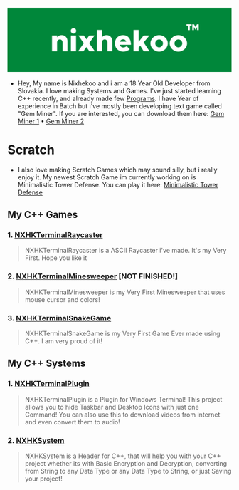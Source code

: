 ![Banner](https://raw.githubusercontent.com/Nixhekoo/Nixhekoo/main/Banner/Banner%204.png)
- Hey, My name is Nixhekoo and i am a 18 Year Old Developer from Slovakia. I love making Systems and Games. I've just started learning C++ recently, and already made few [Programs](https://github.com/Nixhekoo#c). I have Year of experience in Batch but i've mostly been developing text game called "Gem Miner". If you are interested, you can download them here: [Gem Miner 1](https://github.com/Fisterkoo) • [Gem Miner 2](https://github.com/fakefizty)

# Scratch
- I also love making Scratch Games which may sound silly, but i really enjoy it. My newest Scratch Game im currently working on is Minimalistic Tower Defense. You can play it here: [Minimalistic Tower Defense](https://scratch.mit.edu/projects/992952148/)
  
## My C++ Games
### 1. [NXHKTerminalRaycaster](https://github.com/Nixhekoo/NXHKTerminalRaycaster_V1_CPP) 
> NXHKTerminalRaycaster is a ASCII Raycaster i've made. It's my Very First. Hope you like it
### 2. [NXHKTerminalMinesweeper](https://github.com/Nixhekoo/NXHKTerminalMinesweeper_V1_CPP) [NOT FINISHED!]
> NXHKTerminalMinesweeper is my Very First Minesweeper that uses mouse cursor and colors!
### 3. [NXHKTerminalSnakeGame](https://github.com/Nixhekoo/NXHKTerminalSnakeGame_V1_CPP)
> NXHKTerminalSnakeGame is my Very First Game Ever made using C++. I am very proud of it!

## My C++ Systems
### 1. [NXHKTerminalPlugin](https://github.com/Nixhekoo/NXHKTerminalPlugin)
> NXHKTerminalPlugin is a Plugin for Windows Terminal! This project allows you to hide Taskbar and Desktop Icons with just one Command! You can also use this to download videos from internet and even convert them to audio!
### 2. [NXHKSystem](https://github.com/Nixhekoo/NXHKSystem)
> NXHKSystem is a Header for C++, that will help you with your C++ project whether its with Basic Encryption and Decryption, converting from String to any Data Type or any Data Type to String, or just Saving your project!
